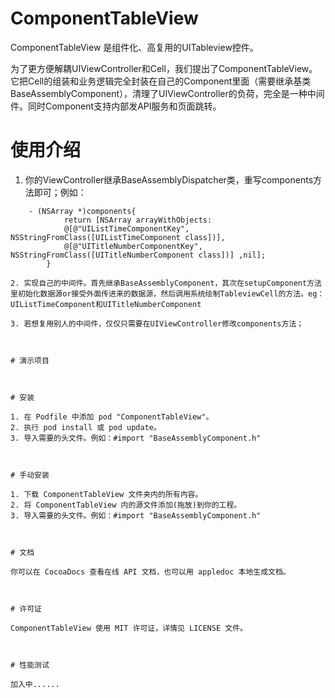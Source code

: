 # ComponentTableView
ComponentTableView 是组件化、高复用的UITableview控件。

为了更方便解耦UIViewController和Cell，我们提出了ComponentTableView。它把Cell的组装和业务逻辑完全封装在自己的Component里面（需要继承基类BaseAssemblyComponent），清理了UIViewController的负荷，完全是一种中间件。同时Component支持内部发API服务和页面跳转。


# 使用介绍

1. 你的ViewController继承BaseAssemblyDispatcher类，重写components方法即可；例如：
```object-c
    - (NSArray *)components{
            return [NSArray arrayWithObjects:
            @[@"UIListTimeComponentKey", NSStringFromClass([UIListTimeComponent class])],
            @[@"UITitleNumberComponentKey", NSStringFromClass([UITitleNumberComponent class])] ,nil];
        }
```
``````
2. 实现自己的中间件。首先继承BaseAssemblyComponent，其次在setupComponent方法里初始化数据源or接受外面传进来的数据源，然后调用系统绘制TableviewCell的方法。eg：UIListTimeComponent和UITitleNumberComponent

3. 若想复用别人的中间件，仅仅只需要在UIViewController修改components方法；



# 演示项目



# 安装

1. 在 Podfile 中添加 pod "ComponentTableView"。
2. 执行 pod install 或 pod update。
3. 导入需要的头文件。例如：#import "BaseAssemblyComponent.h"



# 手动安装

1. 下载 ComponentTableView 文件夹内的所有内容。
2. 将 ComponentTableView 内的源文件添加(拖放)到你的工程。
3. 导入需要的头文件。例如：#import "BaseAssemblyComponent.h"



# 文档

你可以在 CocoaDocs 查看在线 API 文档，也可以用 appledoc 本地生成文档。



# 许可证

ComponentTableView 使用 MIT 许可证，详情见 LICENSE 文件。



# 性能测试

加入中......
